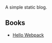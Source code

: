 A simple static blog.

## Books
- [Hello Webpack](https://www.gitbook.com/book/liuzhuan/hello-webpack/details)
